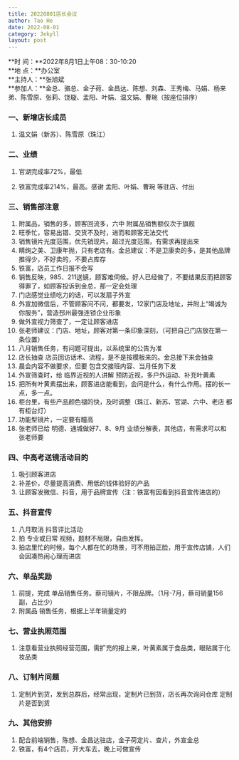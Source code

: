 ```yaml
---
title: 20220801店长会议
author: Tao He
date: 2022-08-01
category: Jekyll
layout: post
---
```



**时  间：**2022年8月1日上午08：30-10:20  
**地  点：**办公室  
**主持人：**张旭斌  
**参加人：**金总、骆总、金子荷、金昌达、陈想、刘森、王秀梅、马娟、杨来弟、陈雪原、张莉、饶璇、孟阳、叶娟、温文娟、曹琬（按座位排序）  



### 一、新增店长成员

1. 温文娟（新苏）、陈雪原（珠江）

### 二、业绩

1. 官湖完成率72%，最低

2. 铁富完成率214%，最高。感谢 孟阳、叶娟、曹琬 等驻店、付出


### 三、销售部注意

1. 附属品，销售的多，顾客回流多，六中 附属品销售额仅次于旗舰
2. 旺季忙，容易出错、交货不及时，进而和顾客无法交代
3. 销售镜片光度范围，优先销现片。超过光度范围，有需求再提出来
4. 睛绚之美、卫康年抛，只有老店有。金总建议：不是卫康卖的多，是其他品牌推得少，不好卖的，不要占库存
5. 铁富，店员工作日报不会写
6. 销售反映，985、211送镜，顾客难伺候。好人已经做了，不要结果反而把顾客得罪了，如顾客投诉到金总，那一定会处理
7. 门店感觉业绩吃力的话，可以发扇子外宣
8. 外宣加微信后，不管顾客问不问，都要发，12家门店及地址，并附上“竭诚为你服务”，营造邳州最强连锁企业形象
9. 做外宣视力筛查了，一定让顾客进店
10. 张老师建议：门店、地址，顾客对第一条印象深刻，（可把自己门店放在第一条位置）
11. 八月销售任务，有问题可提出，以系统里的公告为准
12. 店长抽查 店员回访话术、流程，是不是按模板来的。金总接下来会抽查
13. 晨会内容不做要求，但要 包含交接班内容、当月任务下发
14. 外宣筛查时，给 临界近视的人讲解 预防近视，多户外运动、补充叶黄素
15. 把所有叶黄素摆出来，顾客进店能看到，会问是什么，有什么作用。摆的长一点，多一点。
16. 柜台里，有些产品颜色褪的快，及时调整（珠江、新苏、官湖、六中、老店 都有柜台灯）
17. 功能型镜片，一定要有瞳高
18. 张老师已给 明德、通城做好7、8、9月 业绩分解表，其他店，有需求可以和张老师要


### 四、中高考送镜活动目的

1. 吸引顾客进店
2. 补差价，尽量提高消费、用低的钱体验好的产品
3. 让顾客发微信、抖音，用于品牌宣传（注：铁富有因看到抖音宣传进店的）



### 五、抖音宣传

1. 八月取消 抖音评比活动
2. 拍 专业或日常 视频，题材不局限，自由发挥。
3. 拍店里忙的时候，每个人都在忙的场景，可不用拍正脸，用于宣传店铺，人们会因凑热闹心理而进店

### 六、单品奖励

1. 前提，完成 单品销售任务。蔡司镜片，不限品牌。（1月-7月，蔡司销量156副，占比少）
2. 附属品 销售任务，根据上半年销量定的



### 七、营业执照范围

1. 注意看营业执照经营范围，需扩充的报上来，叶黄素属于食品类，眼贴属于化妆品类

### 八、订制片问题

1. 定制片到货，发到总群后，经常出现，定制片已到货，店长再次询问仓库 定制片是否到货

### 九、其他安排

1. 配合前端销售，陈想、金昌达驻店，金子荷定片、查片，外宣金总
2. 铁富，有4个店员，开大车去，晚上可做宣传

